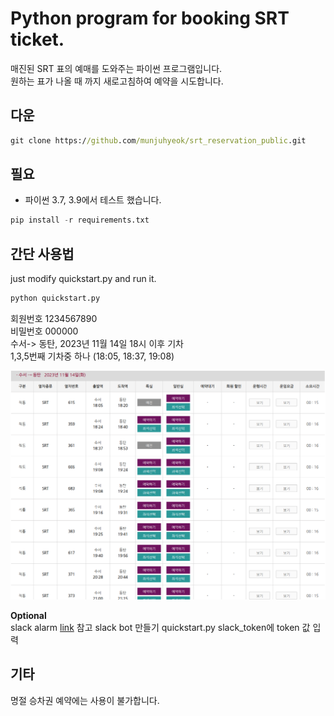# Python program for booking SRT ticket.


매진된 SRT 표의 예매를 도와주는 파이썬 프로그램입니다.  
원하는 표가 나올 때 까지 새로고침하여 예약을 시도합니다.


## 다운
```cmd
git clone https://github.com/munjuhyeok/srt_reservation_public.git
```
  
## 필요
- 파이썬 3.7, 3.9에서 테스트 했습니다.

```py
pip install -r requirements.txt
```

## 간단 사용법
just modify quickstart.py and run it.

```bash
python quickstart.py

```

회원번호 1234567890  
비밀번호 000000  
수서-> 동탄, 2023년 11월 14일 18시 이후 기차  
1,3,5번째 기차중 하나 (18:05, 18:37, 19:08)

![](./img/srt_capture.png)


**Optional**  
slack alarm
[link](https://getitall.tistory.com/entry/Python-%EC%8A%AC%EB%9E%99-Slack-%EB%A9%94%EC%8B%A0%EC%A0%80-%EB%B4%87-%EB%A7%8C%EB%93%A4%EA%B8%B0-%EC%BD%94%EB%93%9C-%ED%8F%AC%ED%95%A8-%EC%B4%88%EA%B0%84%EB%8B%A8-%EC%BD%94%EB%94%A9) 참고
slack bot 만들기
quickstart.py slack_token에 token 값 입력

## 기타  
명절 승차권 예약에는 사용이 불가합니다.  
